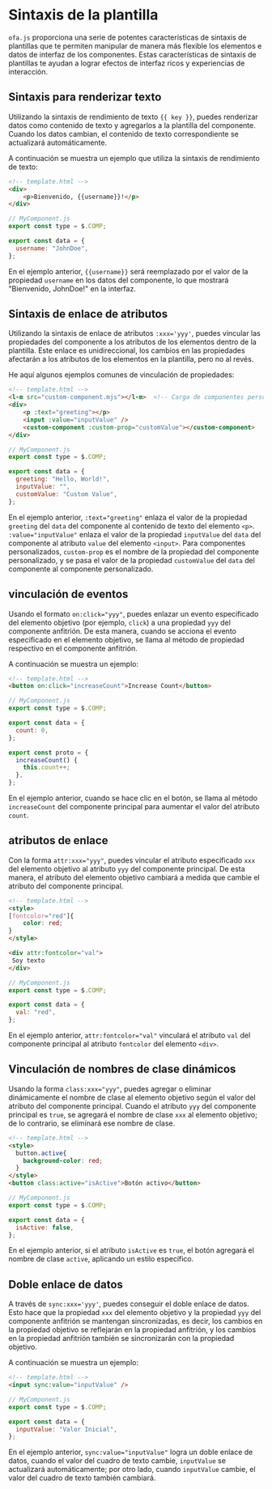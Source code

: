 # Sintaxis de la plantilla

`ofa.js` proporciona una serie de potentes características de sintaxis de plantillas que te permiten manipular de manera más flexible los elementos e datos de interfaz de los componentes. Estas características de sintaxis de plantillas te ayudan a lograr efectos de interfaz ricos y experiencias de interacción.

## Sintaxis para renderizar texto

Utilizando la sintaxis de rendimiento de texto `{{ key }}`, puedes renderizar datos como contenido de texto y agregarlos a la plantilla del componente. Cuando los datos cambian, el contenido de texto correspondiente se actualizará automáticamente.

A continuación se muestra un ejemplo que utiliza la sintaxis de rendimiento de texto:

```html
<!-- template.html -->
<div>
    <p>Bienvenido, {{username}}!</p>
</div>
```

```javascript
// MyComponent.js
export const type = $.COMP;

export const data = {
  username: "JohnDoe",
};
```

En el ejemplo anterior, `{{username}}` será reemplazado por el valor de la propiedad `username` en los datos del componente, lo que mostrará "Bienvenido, JohnDoe!" en la interfaz.

## Sintaxis de enlace de atributos

Utilizando la sintaxis de enlace de atributos `:xxx='yyy'`, puedes vincular las propiedades del componente a los atributos de los elementos dentro de la plantilla. Este enlace es unidireccional, los cambios en las propiedades afectarán a los atributos de los elementos en la plantilla, pero no al revés.

He aquí algunos ejemplos comunes de vinculación de propiedades:

```html
<!-- template.html -->
<l-m src="custom-component.mjs"></l-m>  <!-- Carga de componentes personalizados -->
<div>
    <p :text="greeting"></p>
    <input :value="inputValue" />
    <custom-component :custom-prop="customValue"></custom-component>
</div>
```

```javascript
// MyComponent.js
export const type = $.COMP;

export const data = {
  greeting: "Hello, World!",
  inputValue: "",
  customValue: "Custom Value",
};
```

En el ejemplo anterior, `:text="greeting"` enlaza el valor de la propiedad `greeting` del `data` del componente al contenido de texto del elemento `<p>`. `:value="inputValue"` enlaza el valor de la propiedad `inputValue` del `data` del componente al atributo `value` del elemento `<input>`. Para componentes personalizados, `custom-prop` es el nombre de la propiedad del componente personalizado, y se pasa el valor de la propiedad `customValue` del `data` del componente al componente personalizado.

## vinculación de eventos

Usando el formato `on:click="yyy"`, puedes enlazar un evento especificado del elemento objetivo (por ejemplo, `click`) a una propiedad `yyy` del componente anfitrión. De esta manera, cuando se acciona el evento especificado en el elemento objetivo, se llama al método de propiedad respectivo en el componente anfitrión.

A continuación se muestra un ejemplo:

```html
<!-- template.html -->
<button on:click="increaseCount">Increase Count</button>
```

```javascript
// MyComponent.js
export const type = $.COMP;

export const data = {
  count: 0,
};

export const proto = {
  increaseCount() {
    this.count++;
  },
};
```

En el ejemplo anterior, cuando se hace clic en el botón, se llama al método `increaseCount` del componente principal para aumentar el valor del atributo `count`.

## atributos de enlace

Con la forma `attr:xxx="yyy"`, puedes vincular el atributo especificado `xxx` del elemento objetivo al atributo `yyy` del componente principal. De esta manera, el atributo del elemento objetivo cambiará a medida que cambie el atributo del componente principal.

```html
<!-- template.html -->
<style>
[fontcolor="red"]{
    color: red;
}
</style>

<div attr:fontcolor="val">
 Soy texto
</div>
```

```javascript
// MyComponent.js
export const type = $.COMP;

export const data = {
  val: "red",
};
```

En el ejemplo anterior, `attr:fontcolor="val"` vinculará el atributo `val` del componente principal al atributo `fontcolor` del elemento `<div>`.

## Vinculación de nombres de clase dinámicos

Usando la forma `class:xxx="yyy"`, puedes agregar o eliminar dinámicamente el nombre de clase al elemento objetivo según el valor del atributo del componente principal. Cuando el atributo `yyy` del componente principal es `true`, se agregará el nombre de clase `xxx` al elemento objetivo; de lo contrario, se eliminará ese nombre de clase.

```html
<!-- template.html -->
<style>
  button.active{
    background-color: red;
  }
</style>
<button class:active="isActive">Botón activo</button>
```

```javascript
// MyComponent.js
export const type = $.COMP;

export const data = {
  isActive: false,
};
```

En el ejemplo anterior, si el atributo `isActive` es `true`, el botón agregará el nombre de clase `active`, aplicando un estilo específico.

## Doble enlace de datos

A través de `sync:xxx='yyy'`, puedes conseguir el doble enlace de datos. Esto hace que la propiedad `xxx` del elemento objetivo y la propiedad `yyy` del componente anfitrión se mantengan sincronizadas, es decir, los cambios en la propiedad objetivo se reflejarán en la propiedad anfitrión, y los cambios en la propiedad anfitrión también se sincronizarán con la propiedad objetivo.

A continuación se muestra un ejemplo:

```html
<!-- template.html -->
<input sync:value="inputValue" />
```

```javascript
// MyComponent.js
export const type = $.COMP;

export const data = {
  inputValue: "Valor Inicial",
};
```

En el ejemplo anterior, `sync:value="inputValue"` logra un doble enlace de datos, cuando el valor del cuadro de texto cambie, `inputValue` se actualizará automáticamente; por otro lado, cuando `inputValue` cambie, el valor del cuadro de texto también cambiará.

